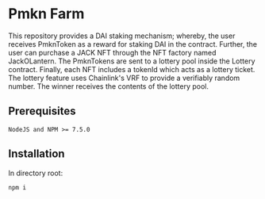# Pmkn Farm
This repository provides a DAI staking mechanism; whereby, the user receives PmknToken as a reward for staking DAI in the contract. Further, the user can purchase a JACK NFT through the NFT factory named JackOLantern. The PmknTokens are sent to a lottery pool inside the Lottery contract. Finally, each NFT includes a tokenId which acts as a lottery ticket. The lottery feature uses Chainlink's VRF to provide a verifiably random number. The winner receives the contents of the lottery pool. 

## Prerequisites
```
NodeJS and NPM >= 7.5.0
```

## Installation
In directory root:
```
npm i
```




